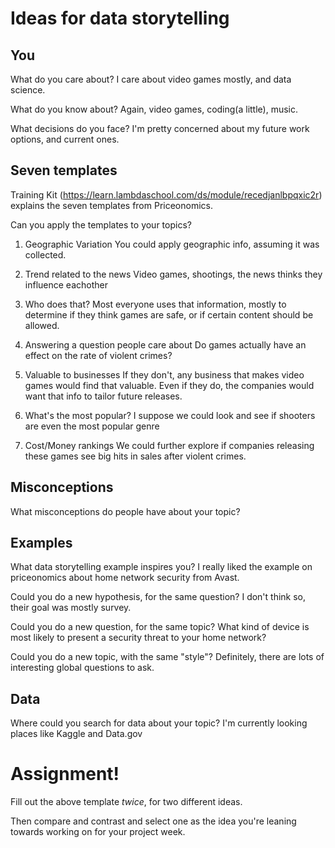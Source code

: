 # Ideas for data storytelling

## You

What do you care about?
I care about video games mostly, and data science.

What do you know about?
Again,  video games, coding(a little), music.

What decisions do you face?
I'm pretty concerned about my future work options, and current ones. 

## Seven templates

Training Kit (https://learn.lambdaschool.com/ds/module/recedjanlbpqxic2r) explains the seven templates from Priceonomics.

Can you apply the templates to your topics? 

1. Geographic Variation
You could apply geographic info, assuming it was collected.

2. Trend related to the news
Video games, shootings, the news thinks they influence eachother

3. Who does that?
Most everyone uses that information, mostly to determine if they think games are safe, or if certain content should be allowed.

4. Answering a question people care about
Do games actually have an effect on the rate of violent crimes?

5. Valuable to businesses
If they don't, any business that makes video games would find that valuable. Even if they do, the companies would want that info to tailor future releases.

6. What's the most popular?
I suppose we could look and see if shooters are even the most popular genre

7. Cost/Money rankings
We could further explore if companies releasing these games see big hits in sales after violent crimes.

## Misconceptions

What misconceptions do people have about your topic?


## Examples

What data storytelling example inspires you?
I really liked the example on priceonomics about home network security from Avast.

Could you do a new hypothesis, for the same question?
I don't think so, their goal was mostly survey.

Could you do a new question, for the same topic?
What kind of device is most likely to present a security threat to your home network?

Could you do a new topic, with the same "style"?
Definitely, there are lots of interesting global questions to ask.

## Data

Where could you search for data about your topic?
I'm currently looking places like Kaggle and Data.gov


# Assignment!

Fill out the above template *twice*, for two different ideas.

Then compare and contrast and select one as the idea you're leaning towards
working on for your project week.
